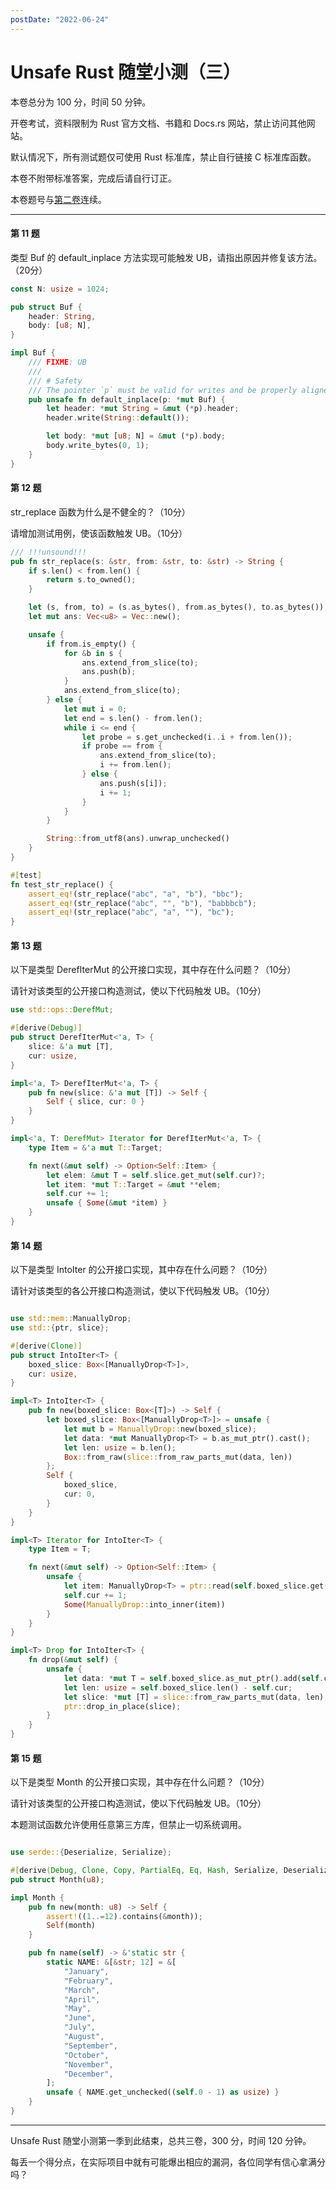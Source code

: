 ```yaml
---
postDate: "2022-06-24"
---
```


# Unsafe Rust 随堂小测（三）

本卷总分为 100 分，时间 50 分钟。

开卷考试，资料限制为 Rust 官方文档、书籍和 Docs.rs 网站，禁止访问其他网站。

默认情况下，所有测试题仅可使用 Rust 标准库，禁止自行链接 C 标准库函数。

本卷不附带标准答案，完成后请自行订正。

本卷题号与[第二卷](../unsafe-rust-test-2/index.md)连续。

---

#### 第 11 题

类型 Buf 的 default_inplace 方法实现可能触发 UB，请指出原因并修复该方法。（20分）

```rust
const N: usize = 1024;

pub struct Buf {
    header: String,
    body: [u8; N],
}

impl Buf {
    /// FIXME: UB
    ///
    /// # Safety
    /// The pointer `p` must be valid for writes and be properly aligned.
    pub unsafe fn default_inplace(p: *mut Buf) {
        let header: *mut String = &mut (*p).header;
        header.write(String::default());

        let body: *mut [u8; N] = &mut (*p).body;
        body.write_bytes(0, 1);
    }
}
```

#### 第 12 题

str_replace 函数为什么是不健全的？（10分）

请增加测试用例，使该函数触发 UB。（10分）

```rust
/// !!!unsound!!!
pub fn str_replace(s: &str, from: &str, to: &str) -> String {
    if s.len() < from.len() {
        return s.to_owned();
    }

    let (s, from, to) = (s.as_bytes(), from.as_bytes(), to.as_bytes());
    let mut ans: Vec<u8> = Vec::new();

    unsafe {
        if from.is_empty() {
            for &b in s {
                ans.extend_from_slice(to);
                ans.push(b);
            }
            ans.extend_from_slice(to);
        } else {
            let mut i = 0;
            let end = s.len() - from.len();
            while i <= end {
                let probe = s.get_unchecked(i..i + from.len());
                if probe == from {
                    ans.extend_from_slice(to);
                    i += from.len();
                } else {
                    ans.push(s[i]);
                    i += 1;
                }
            }
        }

        String::from_utf8(ans).unwrap_unchecked()
    }
}

#[test]
fn test_str_replace() {
    assert_eq!(str_replace("abc", "a", "b"), "bbc");
    assert_eq!(str_replace("abc", "", "b"), "babbbcb");
    assert_eq!(str_replace("abc", "a", ""), "bc");
}
```

#### 第 13 题

以下是类型 DerefIterMut 的公开接口实现，其中存在什么问题？（10分）

请针对该类型的公开接口构造测试，使以下代码触发 UB。（10分）

```rust
use std::ops::DerefMut;

#[derive(Debug)]
pub struct DerefIterMut<'a, T> {
    slice: &'a mut [T],
    cur: usize,
}

impl<'a, T> DerefIterMut<'a, T> {
    pub fn new(slice: &'a mut [T]) -> Self {
        Self { slice, cur: 0 }
    }
}

impl<'a, T: DerefMut> Iterator for DerefIterMut<'a, T> {
    type Item = &'a mut T::Target;

    fn next(&mut self) -> Option<Self::Item> {
        let elem: &mut T = self.slice.get_mut(self.cur)?;
        let item: *mut T::Target = &mut **elem;
        self.cur += 1;
        unsafe { Some(&mut *item) }
    }
}
```

#### 第 14 题

以下是类型 IntoIter 的公开接口实现，其中存在什么问题？（10分）

请针对该类型的各公开接口构造测试，使以下代码触发 UB。（10分）

```rust

use std::mem::ManuallyDrop;
use std::{ptr, slice};

#[derive(Clone)]
pub struct IntoIter<T> {
    boxed_slice: Box<[ManuallyDrop<T>]>,
    cur: usize,
}

impl<T> IntoIter<T> {
    pub fn new(boxed_slice: Box<[T]>) -> Self {
        let boxed_slice: Box<[ManuallyDrop<T>]> = unsafe {
            let mut b = ManuallyDrop::new(boxed_slice);
            let data: *mut ManuallyDrop<T> = b.as_mut_ptr().cast();
            let len: usize = b.len();
            Box::from_raw(slice::from_raw_parts_mut(data, len))
        };
        Self {
            boxed_slice,
            cur: 0,
        }
    }
}

impl<T> Iterator for IntoIter<T> {
    type Item = T;

    fn next(&mut self) -> Option<Self::Item> {
        unsafe {
            let item: ManuallyDrop<T> = ptr::read(self.boxed_slice.get(self.cur)?);
            self.cur += 1;
            Some(ManuallyDrop::into_inner(item))
        }
    }
}

impl<T> Drop for IntoIter<T> {
    fn drop(&mut self) {
        unsafe {
            let data: *mut T = self.boxed_slice.as_mut_ptr().add(self.cur).cast();
            let len: usize = self.boxed_slice.len() - self.cur;
            let slice: *mut [T] = slice::from_raw_parts_mut(data, len);
            ptr::drop_in_place(slice);
        }
    }
}
```

#### 第 15 题

以下是类型 Month 的公开接口实现，其中存在什么问题？（10分）

请针对该类型的公开接口构造测试，使以下代码触发 UB。（10分）

本题测试函数允许使用任意第三方库，但禁止一切系统调用。

```rust

use serde::{Deserialize, Serialize};

#[derive(Debug, Clone, Copy, PartialEq, Eq, Hash, Serialize, Deserialize)]
pub struct Month(u8);

impl Month {
    pub fn new(month: u8) -> Self {
        assert!((1..=12).contains(&month));
        Self(month)
    }

    pub fn name(self) -> &'static str {
        static NAME: &[&str; 12] = &[
            "January",
            "February",
            "March",
            "April",
            "May",
            "June",
            "July",
            "August",
            "September",
            "October",
            "November",
            "December",
        ];
        unsafe { NAME.get_unchecked((self.0 - 1) as usize) }
    }
}
```

---

Unsafe Rust 随堂小测第一季到此结束，总共三卷，300 分，时间 120 分钟。

每丢一个得分点，在实际项目中就有可能爆出相应的漏洞，各位同学有信心拿满分吗？
